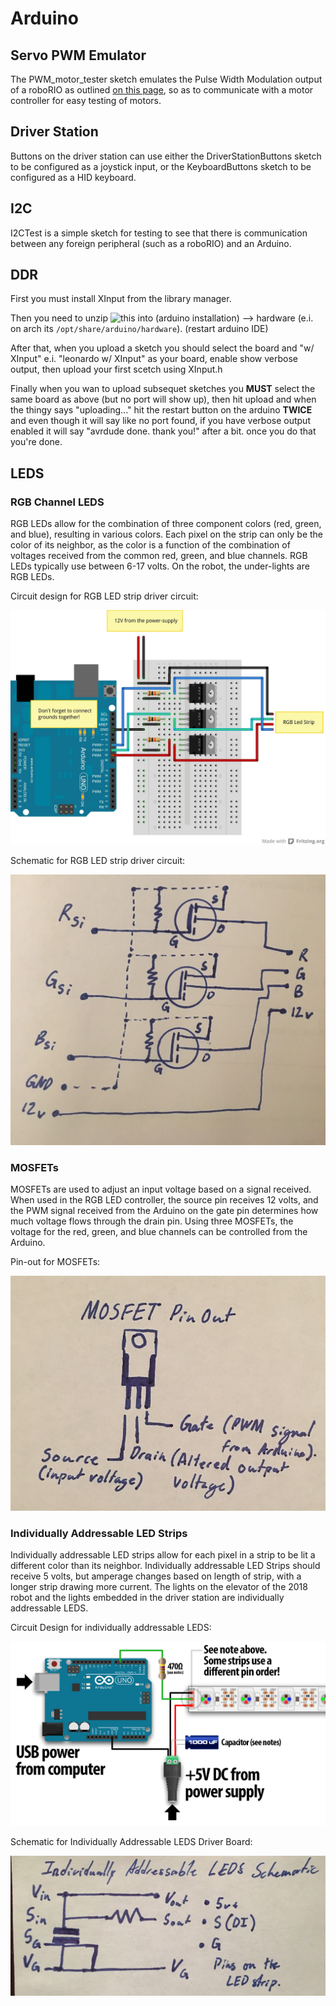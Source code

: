 # Arduino

## Servo PWM Emulator

The PWM_motor_tester sketch emulates the Pulse Width Modulation output of a roboRIO as outlined [on this page](https://wpilib.screenstepslive.com/s/currentCS/m/java/l/599702-driving-motors-with-speed-controller-objects-victors-talons-and-jaguars), so as to communicate with a motor controller for easy testing of motors.

## Driver Station

Buttons on the driver station can use either the DriverStationButtons sketch to be configured as a joystick input, or the KeyboardButtons sketch to be configured as a HID keyboard.

## I2C

I2CTest is a simple sketch for testing to see that there is communication between any foreign peripheral (such as a roboRIO) and an Arduino.

## DDR

First you must install XInput from the library manager.

Then you need to unzip ![this](https://github.com/dmadison/ArduinoXInput_AVR/releases/tag/v1.0.0) into (arduino installation) --> hardware (e.i. on arch its `/opt/share/arduino/hardware`). (restart arduino IDE)

After that, when you upload a sketch you should select the board and "w/ XInput" e.i. "leonardo w/ XInput" as your board, enable show verbose output, then upload your first scetch using XInput.h

Finally when you wan to upload subsequet sketches you **MUST** select the same board as above (but no port will show up), then hit upload and when the thingy says "uploading..." hit the restart button on the arduino **TWICE** and even though it will say like no port found, if you have verbose output enabled it will say "avrdude done. thank you!" after a bit. once you do that you're done.

## LEDS

### RGB Channel LEDS

RGB LEDs allow for the combination of three component colors (red, green, and blue), resulting in various colors. Each pixel on the strip can only be the color of its neighbor, as the color is a function of the combination of voltages received from the common red, green, and blue channels. RGB LEDs typically use between 6-17 volts. On the robot, the under-lights are RGB LEDs.

Circuit design for RGB LED strip driver circuit:

![RGB LED Driver Breadboard Diagram](https://github.com/Team5587/Arduino/blob/master/images/RGB%20Fritzing%20Diagram.png)

Schematic for RGB LED strip driver circuit:

![RGB LED Driver Schematic](https://github.com/Team5587/Arduino/blob/master/images/RGB%20Schematic.JPG)

### MOSFETs

MOSFETs are used to adjust an input voltage based on a signal received. When used in the RGB LED controller, the source pin receives 12 volts, and the PWM signal received from the Arduino on the gate pin determines how much voltage flows through the drain pin. Using three MOSFETs, the voltage for the red, green, and blue channels can be controlled from the Arduino.

Pin-out for MOSFETs:

![MOSFET Pin-out Diagram](https://github.com/Team5587/Arduino/blob/master/images/MOSFET.JPG)

### Individually Addressable LED Strips

Individually addressable LED strips allow for each pixel in a strip to be lit a different color than its neighbor. Individually addressable LED Strips should receive 5 volts, but amperage changes based on length of strip, with a longer strip drawing more current. The lights on the elevator of the 2018 robot and the lights embedded in the driver station are individually addressable LEDS.

Circuit Design for individually addressable LEDS:

![Individually Addressable LED Schematic](https://github.com/Team5587/Arduino/blob/master/images/Individually%20Addressable%20LED%20Fritzing.png)

Schematic for Individually Addressable LEDS Driver Board:

![Individually Addressable LED Driver Schematic](https://github.com/Team5587/Arduino/blob/master/images/Individually%20Addressable%20LED%20Schematic.JPG)
